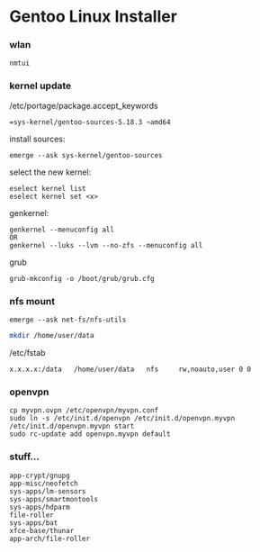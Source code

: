 # Gentoo Linux Installer

### wlan

```
nmtui
```

### kernel update

/etc/portage/package.accept_keywords
```    
=sys-kernel/gentoo-sources-5.18.3 ~amd64
```
install sources:
```
emerge --ask sys-kernel/gentoo-sources
```
select the new kernel:
```
eselect kernel list
eselect kernel set <x>
```

genkernel:
```
genkernel --menuconfig all
OR
genkernel --luks --lvm --no-zfs --menuconfig all
```

grub
```
grub-mkconfig -o /boot/grub/grub.cfg
```

### nfs mount
```
emerge --ask net-fs/nfs-utils
```
```sh
mkdir /home/user/data
```
/etc/fstab
```
x.x.x.x:/data   /home/user/data   nfs	  rw,noauto,user 0 0
```
### openvpn
```
cp myvpn.ovpn /etc/openvpn/myvpn.conf
sudo ln -s /etc/init.d/openvpn /etc/init.d/openvpn.myvpn
/etc/init.d/openvpn.myvpn start
sudo rc-update add openvpn.myvpn default
```


### stuff...
```
app-crypt/gnupg
app-misc/neofetch
sys-apps/lm-sensors
sys-apps/smartmontools
sys-apps/hdparm
file-roller
sys-apps/bat
xfce-base/thunar
app-arch/file-roller
```





